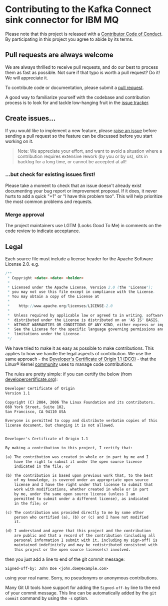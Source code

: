 # Contributing to the Kafka Connect sink connector for IBM MQ

Please note that this project is released with a [Contributor Code of Conduct](CODE_OF_CONDUCT.md). By participating in this project you agree to abide by its terms.

## Pull requests are always welcome

We are always thrilled to receive pull requests, and do our best to process them as fast as possible. Not sure if that typo is worth a pull request? Do it! We will appreciate it.

To contribute code or documentation, please submit a [pull request](https://github.com/ibm-messaging/kafka-connect-xml-converter/pulls).

A good way to familiarize yourself with the codebase and contribution process is
to look for and tackle low-hanging fruit in the [issue tracker](https://github.com/ibm-messaging/kafka-connect-xml-converter/issues).

## Create issues...

If you would like to implement a new feature, please [raise an issue](https://github.com/ibm-messaging/kafka-connect-xml-converter/issues)
before sending a pull request so the feature can be discussed before you start working on it.

> Note: We appreciate your effort, and want to avoid a situation where a contribution
requires extensive rework (by you or by us), sits in backlog for a long time, or
cannot be accepted at all!

### ...but check for existing issues first!

Please take a moment to check that an issue doesn't already exist documenting your bug report or improvement proposal. If it does, it never hurts to add a quick "+1" or "I have this problem too". This will help prioritize the most common problems and requests.

### Merge approval

The project maintainers use LGTM (Looks Good To Me) in comments on the code
review to indicate acceptance.

## Legal

Each source file must include a license header for the Apache
Software License 2.0.
e.g.

```java
/**
 * Copyright <date>-<date> <holder>
 *
 * Licensed under the Apache License, Version 2.0 (the "License");
 * you may not use this file except in compliance with the License.
 * You may obtain a copy of the License at
 *
 *    http://www.apache.org/licenses/LICENSE-2.0
 *
 *  Unless required by applicable law or agreed to in writing, software
 *  distributed under the License is distributed on an "AS IS" BASIS,
 *  WITHOUT WARRANTIES OR CONDITIONS OF ANY KIND, either express or implied.
 *  See the License for the specific language governing permissions and
 *  limitations under the License.
 */
```

We have tried to make it as easy as possible to make contributions. This
applies to how we handle the legal aspects of contribution. We use the
same approach - the [Developer's Certificate of Origin 1.1 (DCO)](https://github.com/hyperledger/fabric/blob/master/docs/source/DCO1.1.txt) - that the Linux® Kernel [community](https://elinux.org/Developer_Certificate_Of_Origin)
uses to manage code contributions.

The rules are pretty simple: if you
can certify the below (from [developercertificate.org](http://developercertificate.org/)):

```txt
Developer Certificate of Origin
Version 1.1

Copyright (C) 2004, 2006 The Linux Foundation and its contributors.
660 York Street, Suite 102,
San Francisco, CA 94110 USA

Everyone is permitted to copy and distribute verbatim copies of this
license document, but changing it is not allowed.


Developer's Certificate of Origin 1.1

By making a contribution to this project, I certify that:

(a) The contribution was created in whole or in part by me and I
    have the right to submit it under the open source license
    indicated in the file; or

(b) The contribution is based upon previous work that, to the best
    of my knowledge, is covered under an appropriate open source
    license and I have the right under that license to submit that
    work with modifications, whether created in whole or in part
    by me, under the same open source license (unless I am
    permitted to submit under a different license), as indicated
    in the file; or

(c) The contribution was provided directly to me by some other
    person who certified (a), (b) or (c) and I have not modified
    it.

(d) I understand and agree that this project and the contribution
    are public and that a record of the contribution (including all
    personal information I submit with it, including my sign-off) is
    maintained indefinitely and may be redistributed consistent with
    this project or the open source license(s) involved.
```

then you just add a line to end of the git commit message:

```.gitconfig
Signed-off-by: John Doe <john.doe@example.com>
```

using your real name. Sorry, no pseudonyms or anonymous contributions.

Many Git UI tools have support for adding the `Signed-off-by` line to the end of your commit
message. This line can be automatically added by the `git commit` command by using the `-s` option.
